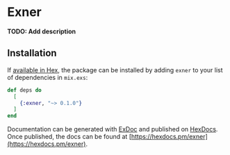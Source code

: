 # Exner

**TODO: Add description**

## Installation

If [available in Hex](https://hex.pm/docs/publish), the package can be installed
by adding `exner` to your list of dependencies in `mix.exs`:

```elixir
def deps do
  [
    {:exner, "~> 0.1.0"}
  ]
end
```

Documentation can be generated with [ExDoc](https://github.com/elixir-lang/ex_doc)
and published on [HexDocs](https://hexdocs.pm). Once published, the docs can
be found at [https://hexdocs.pm/exner](https://hexdocs.pm/exner).

